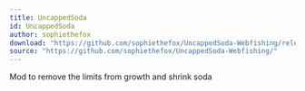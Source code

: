 ```yaml
---
title: UncappedSoda
id: UncappedSoda
author: sophiethefox
download: "https://github.com/sophiethefox/UncappedSoda-Webfishing/releases/latest/download/UncappedSoda.zip"
source: "https://github.com/sophiethefox/UncappedSoda-Webfishing/"
---
```


Mod to remove the limits from growth and shrink soda
